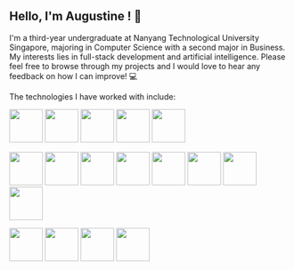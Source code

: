 ## Hello, I'm Augustine ! :wave:

I'm a third-year undergraduate at Nanyang Technological University Singapore, majoring in Computer Science with a second major in Business. My interests lies in full-stack development and artificial intelligence. Please feel free to browse through my projects and I would love to hear any feedback on how I can improve! :computer:

The technologies I have worked with include:

<img src="https://www.svgrepo.com/show/353925/javascript.svg" width="60" /> <img src="https://www.svgrepo.com/show/354478/typescript-icon.svg" width="60" /> <img src="https://www.svgrepo.com/show/452091/python.svg" width="60" /> <img src="https://www.svgrepo.com/show/303388/java-4-logo.svg" width="60" /> <img src="https://www.svgrepo.com/show/373482/c.svg" width="60" />

<img src="https://www.svgrepo.com/show/349402/html5.svg" width="60" /> <img src="https://www.svgrepo.com/show/349330/css3.svg" width="60" /> <img src="https://www.svgrepo.com/show/452092/react.svg" width="60" /> <img src="https://www.svgrepo.com/show/353657/django-icon.svg" width="60" /> <img src="https://www.svgrepo.com/show/354118/nodejs.svg" width="60" /> <img src="https://www.svgrepo.com/show/354107/nestjs.svg" width="60" /> <img src="https://www.svgrepo.com/show/331488/mongodb.svg" width="60" /> <img src="https://www.svgrepo.com/show/354200/postgresql.svg" width="60" />

<img src="https://www.svgrepo.com/show/376356/aws.svg" width="60" /> <img src="https://www.svgrepo.com/show/448274/azure.svg" width="60" /> <img src="https://www.svgrepo.com/show/373595/firebase.svg" width="60" /> <img src="https://www.svgrepo.com/show/354240/pytorch.svg" width="60" />

